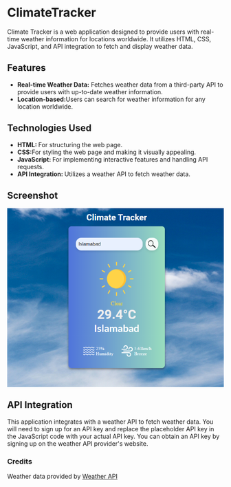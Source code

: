 # ClimateTracker
<p>Climate Tracker is a web application designed to provide users with real-time weather information for locations worldwide. It utilizes HTML, CSS, JavaScript, and API integration to fetch and display weather data.</p>

## Features
<ul>
    <li><b>Real-time Weather Data:</b> Fetches weather data from a third-party API to provide users with up-to-date weather information.</li>
    <li><b>Location-based:</b>Users can search for weather information for any location worldwide.</li>
</ul>

## Technologies Used
<ul>
    <li><b>HTML: </b> For structuring the web page.</li>
    <li><b>CSS:</b>For styling the web page and making it visually appealing.</li>
    <li><b>JavaScript: </b>For implementing interactive features and handling API requests.</li>
    <li><b>API Integration: </b>Utilizes a weather API to fetch weather data.</li>
</ul>

## Screenshot
<img src="images/screenshot.png" align="center">

## API Integration

<p>This application integrates with a weather API to fetch weather data. You will need to sign up for an API key and replace the placeholder API key in the JavaScript code with your actual API key. You can obtain an API key by signing up on the weather API provider's website.</p>

### Credits
<p>Weather data provided by
<a href="https://openweathermap.org/api">Weather API</a></p>
